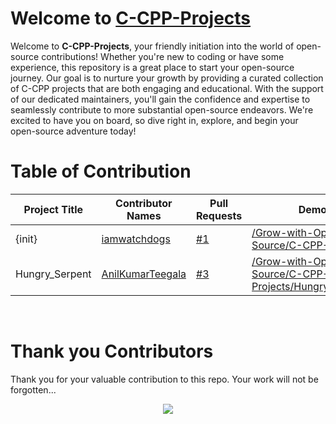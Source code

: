 # Welcome to [C-CPP-Projects](https://github.com/Grow-with-Open-Source/C-CPP-Projects/ "visit original repo")

Welcome to **C-CPP-Projects**, your friendly initiation into the world of open-source contributions! Whether you're new to coding or have some experience, this repository is a great place to start your open-source journey. Our goal is to nurture your growth by providing a curated collection of C-CPP projects that are both engaging and educational. With the support of our dedicated maintainers, you'll gain the confidence and expertise to seamlessly contribute to more substantial open-source endeavors. We're excited to have you on board, so dive right in, explore, and begin your open-source adventure today!

# Table of Contribution

<div align="center">

<!-- TABLE BEGINS -->
| Project Title | Contributor Names | Pull Requests | Demo |
| --- | --- | --- | --- |
| {init} | [iamwatchdogs](https://github.com/iamwatchdogs "goto iamwatchdogs profile") | [#1](https://github.com/Grow-with-Open-Source/C-CPP-Projects/pull/1 "visit pr \#1") | [/Grow-with-Open-Source/C-CPP-Projects/](https://github.com/Grow-with-Open-Source/C-CPP-Projects "view the result of {init}") |
| Hungry_Serpent | [AnilKumarTeegala](https://github.com/AnilKumarTeegala "goto AnilKumarTeegala profile") | [#3](https://github.com/Grow-with-Open-Source/C-CPP-Projects/pull/3 "visit pr \#3") | [/Grow-with-Open-Source/C-CPP-Projects/Hungry_Serpent/](Hungry_Serpent "view the result of Hungry_Serpent") |
<!-- TABLE ENDS -->

</div>
<br>

# Thank you Contributors

Thank you for your valuable contribution to this repo. Your work will not be forgotten...

<div align="center">
  <a href = "https://github.com/Grow-with-Open-Source/C-CPP-Projects/graphs/contributors">
    <img src = "https://contrib.rocks/image?repo=Grow-with-Open-Source/C-CPP-Projects"/>
  </a>
</div>